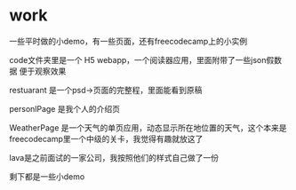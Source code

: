 # work
一些平时做的小demo，有一些页面，还有freecodecamp上的小实例  

code文件夹里是一个 H5 webapp，一个阅读器应用，里面附带了一些json假数据 便于观察效果  

restuarant 是一个psd->页面的完整程，里面能看到原稿  

personlPage 是我个人的介绍页  

WeatherPage 是一个天气的单页应用，动态显示所在地位置的天气，这个本来是freecodecamp里一个中级的关卡，我觉得有趣就放这了  
  
lava是之前面试的一家公司，我按照他们的样式自己做了一份  

剩下都是一些小demo  

